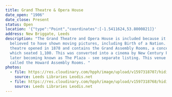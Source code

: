 ```yaml
---
title: Grand Theatre & Opera House
date_open: "1906"
date_close: Present
status: Open
location: '{"type":"Point","coordinates":[-1.5411624,53.8000821]}'
address: New Briggate, Leeds
description: "The Grand Theatre and Opera House is included because it is
  believed to have shown moving pictures, including Birth of a Nation. The
  theatre opened in 1878 and contains the Grand Assembly Rooms, a concert hall
  which seated 1,100. This was converted into a cinema by New Century Pictures,
  later becoming known as The Plaza - see separate listing. This venue is now
  called the Howard Assembly Rooms. "
photos:
  - file: https://res.cloudinary.com/hpph/image/upload/v1597318707/hidinginplainsight/Grand_Theatre_Opera_House_Leeds_Libraries_20021216_29047793.jpg
    source: Leeds Libraries Leodis.net
  - file: https://res.cloudinary.com/hpph/image/upload/v1597318768/hidinginplainsight/Grand_Theatre_Opera_House_Leeds_Civic_Trust_2003213_51559085.jpg
    source: Leeds Libraries Leodis.net
---
```

